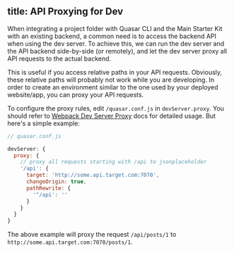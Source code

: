 title: API Proxying for Dev
---
When integrating a project folder with Quasar CLI and the Main Starter Kit with an existing backend, a common need is to access the backend API when using the dev server. To achieve this, we can run the dev server and the API backend side-by-side (or remotely), and let the dev server proxy all API requests to the actual backend.

This is useful if you access relative paths in your API requests. Obviously, these relative paths will probably not work while you are developing. In order to create an environment similar to the one used by your deployed website/app, you can proxy your API requests.

To configure the proxy rules, edit `/quasar.conf.js` in `devServer.proxy`. You should refer to [Webpack Dev Server Proxy](https://webpack.js.org/configuration/dev-server/#devserver-proxy) docs for detailed usage. But here's a simple example:

``` js
// quasar.conf.js

devServer: {
  proxy: {
    // proxy all requests starting with /api to jsonplaceholder
    '/api': {
      target: 'http://some.api.target.com:7070',
      changeOrigin: true,
      pathRewrite: {
        '^/api': ''
      }
    }
  }
}
```

The above example will proxy the request `/api/posts/1` to `http://some.api.target.com:7070/posts/1`.
